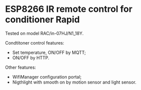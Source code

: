 # ESP8266 IR remote control for conditioner Rapid 

Tested on model RAC/in-07HJ/N1_18Y.

Condtitoner control features:
* Set temperature, ON/OFF by MQTT;
* ON/OFF by HTTP.

Other features:
* WifiManager configuration portal;
* Nigthlight with smooth on by motion sensor and light sensor.
